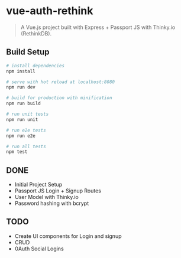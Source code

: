 # vue-auth-rethink

> A Vue.js project built with Express + Passport JS with Thinky.io (RethinkDB).

## Build Setup

``` bash
# install dependencies
npm install

# serve with hot reload at localhost:8080
npm run dev

# build for production with minification
npm run build

# run unit tests
npm run unit

# run e2e tests
npm run e2e

# run all tests
npm test
```

## DONE
- Initial Project Setup
- Passport JS Login + Signup Routes
- User Model with Thinky.io
- Password hashing with bcrypt

## TODO
- Create UI components for Login and signup
- CRUD
- 0Auth Social Logins
